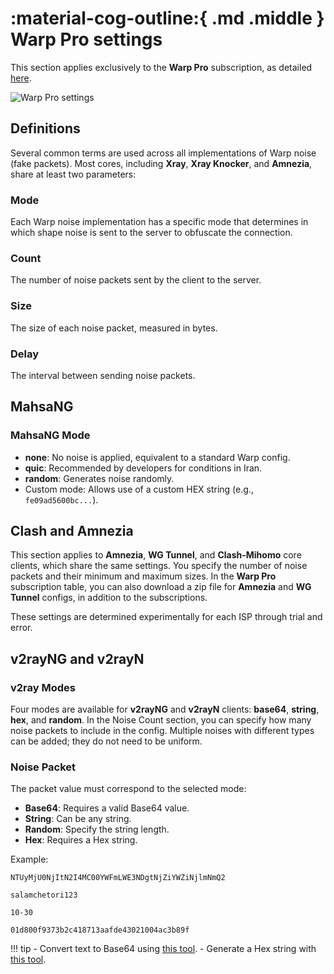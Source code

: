 # :material-cog-outline:{ .md .middle } Warp Pro settings

This section applies exclusively to the **Warp Pro** subscription, as detailed [here](../usage/warp-pro.md).  

![Warp Pro settings](../images/warp-pro-settings.jpg)

## Definitions

Several common terms are used across all implementations of Warp noise (fake packets). Most cores, including **Xray**, **Xray Knocker**, and **Amnezia**, share at least two parameters:

### Mode

Each Warp noise implementation has a specific mode that determines in which shape noise is sent to the server to obfuscate the connection.

### Count

The number of noise packets sent by the client to the server.

### Size

The size of each noise packet, measured in bytes.

### Delay

The interval between sending noise packets.

## MahsaNG

### MahsaNG Mode

- **none**: No noise is applied, equivalent to a standard Warp config.
- **quic**: Recommended by developers for conditions in Iran.
- **random**: Generates noise randomly.
- Custom mode: Allows use of a custom HEX string (e.g., `fe09ad5600bc...`).

## Clash and Amnezia

This section applies to **Amnezia**, **WG Tunnel**, and **Clash-Mihomo** core clients, which share the same settings. You specify the number of noise packets and their minimum and maximum sizes. In the **Warp Pro** subscription table, you can also download a zip file for **Amnezia** and **WG Tunnel** configs, in addition to the subscriptions.

These settings are determined experimentally for each ISP through trial and error.

## v2rayNG and v2rayN

### v2ray Modes

Four modes are available for **v2rayNG** and **v2rayN** clients: **base64**, **string**, **hex**, and **random**. In the Noise Count section, you can specify how many noise packets to include in the config. Multiple noises with different types can be added; they do not need to be uniform.

### Noise Packet

The packet value must correspond to the selected mode:  

- **Base64**: Requires a valid Base64 value.
- **String**: Can be any string.
- **Random**: Specify the string length.
- **Hex**: Requires a Hex string.

Example:

```title="Base64"
NTUyMjU0NjItN2I4MC00YWFmLWE3NDgtNjZiYWZiNjlmNmQ2
```

```title="String"
salamchetori123
```

```title="Random"
10-30
```

```title="Hex"
01d800f9373b2c418713aafde43021004ac3b89f
```

!!! tip
    - Convert text to Base64 using [this tool](https://onlinebase64tools.com/base64-encode).
    - Generate a Hex string with [this tool](https://onlinetools.com/random/generate-random-hexadecimal-numbers).
